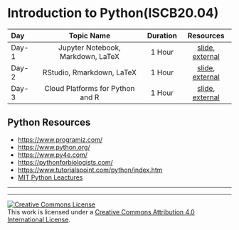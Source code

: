 # Introduction to Python(ISCB20.04)
Day | Topic Name | Duration | Resources
:-- | :--: | :--: | :--:
Day-1 | Jupyter Notebook, Markdown, LaTeX | 1 Hour | [slide](#), [external](#) 
Day-2 | RStudio, Rmarkdown, LaTeX | 1 Hour | [slide](#), [external](#) 
Day-3 | Cloud Platforms for Python and R  |  1 Hour | [slide](#), [external](#) 


## Python Resources 
- https://www.programiz.com/
- https://www.python.org/
- https://www.py4e.com/
- https://pythonforbiologists.com/
- https://www.tutorialspoint.com/python/index.htm
- [MIT Python Leactures](https://ocw.mit.edu/courses/electrical-engineering-and-computer-science/6-0001-introduction-to-computer-science-and-programming-in-python-fall-2016/)


<hr> 
<hr>
<a rel="license" href="http://creativecommons.org/licenses/by/4.0/"><img alt="Creative Commons License" style="border-width:0" src="https://i.creativecommons.org/l/by/4.0/88x31.png" /></a><br />This work is licensed under a <a rel="license" href="http://creativecommons.org/licenses/by/4.0/">Creative Commons Attribution 4.0 International License</a>.
